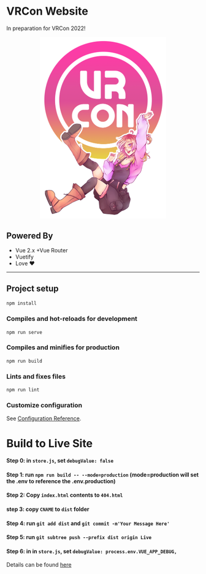 # VRCon Website

In preparation for VRCon 2022!

<div align="center">
	<img
		src="src/assets/images/connieposter_remastered.png"
		alt="The logo of VRCon, a stylized circle with VRCon's mascott, Connie, underneath it."
		width=65%
	/>
</div>

## Powered By
- Vue 2.x +Vue Router
- Vuetify
- Love ❤️

---

## Project setup
```
npm install
```

### Compiles and hot-reloads for development
```
npm run serve
```

### Compiles and minifies for production
```
npm run build
```

### Lints and fixes files
```
npm run lint
```

### Customize configuration
See [Configuration Reference](https://cli.vuejs.org/config/).


# Build to Live Site

#### Step 0: in `store.js`, set `debugValue: false`
#### Step 1: run `npm run build -- --mode=production` (mode=production will set the .env to reference the .env.production)
#### Step 2: Copy `index.html` contents to `404.html`
#### step 3: copy `CNAME` to `dist` folder

#### Step 4: run `git add dist` and `git commit -m'Your Message Here'`
#### Step 5: run `git subtree push --prefix dist origin Live`

#### Step 6: in in `store.js`, set `debugValue: process.env.VUE_APP_DEBUG,`

Details can be found [here](https://learnvue.co/tutorials/deploy-vue-to-github-pages)
